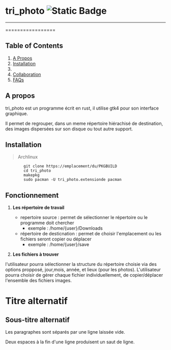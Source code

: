# tri_photo ![Static Badge](https://img.shields.io/badge/Rust-1.75.0-%2Cblue?style=plastic&logo=Rust)
***

=================

## Table of Contents
1. [A Propos](#à-propos)
2. [Installation](#instalation)
3. [](#installation)
4. [Collaboration](#collaboration)
5. [FAQs](#faqs)

## A propos

tri_photo est un programme écrit en rust, il utilise gtk4 pour son interface graphique.

Il permet de regrouper, dans un meme répertoire hiérachisé de destination, des images dispersées sur son disque ou tout autre support.



## Installation

> Archlinux

```
        git clone https://emplacement/du/PKGBUILD
        cd tri_photo
        makepkg
        sudo pacman -U tri_photo.extensionde pacman
```


## Fonctionnement

1. __Les répertoire de travail__
    * repertoire source : permet de sélectionner le répertoire ou le programme doit chercher
        - exemple : /home/{user}/Downloads
    * répertoire de desticnation : permet de choisir l'emplacement ou les fichiers seront copier ou déplacer
        - exemple : /home/{user}/save

2. __Les fichiers à trouver__

l'utilisateur pourra sélectionner la structure du répertoire choisie via des options propposé, jour,mois, année, et lieux (pour les photos).
L'utilisateur pourra choisir de gérer chaque fichier individuellement, de copier/déplacer l'ensemble des fichiers images.



# Titre alternatif

## Sous-titre alternatif

Les paragraphes sont séparés
par une ligne laissée vide.

Deux espaces à la fin d'une ligne
produisent un saut de ligne.
